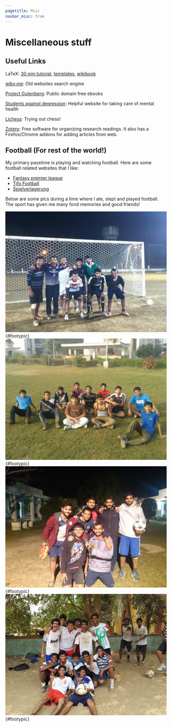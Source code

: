 ```yaml
---
pagetitle: Misc
navbar_misc: true
---
```


# Miscellaneous stuff 

## Useful Links

LaTeX: 
[30 min tutorial](https://www.overleaf.com/learn/latex/Learn_LaTeX_in_30_minutes), 
[templates](http://www.latextemplates.com/),
[wikibook](https://en.wikibooks.org/wiki/LaTeX/)

[wiby.me](https://wiby.me/): Old websites search engine

[Project Gutenberg](https://www.gutenberg.org/): Public domain free ebooks

[Students against depression](https://www.studentsagainstdepression.org/): Helpful website
for taking care of mental health

[Lichess](https://lichess.org/): Trying out chess!

[Zotero](https://www.zotero.org/): Free software for organizing research readings. It 
also has a Firefox/Chrome addons for adding articles from web.



## Football (For rest of the world!)

My primary passtime is playing and watching football. Here are some football related 
websites that I like:

- [Fantasy premier league](http://fantasy.premierleague.com/)
- [Tifo Football](https://www.tifofootball.com/)
- [Spielverlagerung](http://spielverlagerung.com/)


Below are some pics during a time where I ate, slept and played football. The sport has
given me many fond memories and good friends!

![ifl1](./static/media/ifl01.jpg){#footypic}
![footy2](./static/media/footy_hall9.jpg){#footypic}
![ifl](./static/media/footy2.jpg){#footypic}
![dav](./static/media/dav_s2_footy_team.jpg){#footypic}
